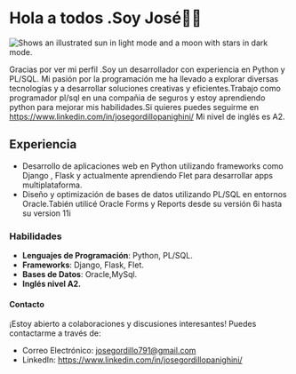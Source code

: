 # Hola a todos .Soy José👋🚀
<picture>
  <source media="(prefers-color-scheme: dark)" srcset="https://user-images.githubusercontent.com/25423296/163456776-7f95b81a-f1ed-45f7-b7ab-8fa810d529fa.png">
  <source media="(prefers-color-scheme: light)" srcset="https://user-images.githubusercontent.com/25423296/163456779-a8556205-d0a5-45e2-ac17-42d089e3c3f8.png">
  <img alt="Shows an illustrated sun in light mode and a moon with stars in dark mode." src="https://user-images.githubusercontent.com/25423296/163456779-a8556205-d0a5-45e2-ac17-42d089e3c3f8.png">
</picture>

Gracias por ver mi perfil .Soy un desarrollador con experiencia en Python y PL/SQL. Mi pasión por la programación me ha llevado a explorar diversas tecnologías y a desarrollar soluciones creativas y eficientes.Trabajo como programador pl/sql en una compañia de seguros y estoy aprendiendo python para mejorar mis habilidades.Si quieres puedes seguirme en https://www.linkedin.com/in/josegordillopanighini/
Mi nivel de inglés es A2.

## Experiencia

- Desarrollo de aplicaciones web en Python utilizando frameworks como Django , Flask y actualmente aprendiendo Flet para desarrollar apps  multiplataforma.
- Diseño y optimización de bases de datos utilizando PL/SQL en entornos Oracle.Tabién utilicé Oracle Forms y Reports desde su versión 6i hasta su version 11i

### Habilidades

- **Lenguajes de Programación**: Python, PL/SQL.
- **Frameworks**: Django, Flask, Flet.
- **Bases de Datos**: Oracle,MySql.
- **Inglés nivel A2.**

#### Contacto

¡Estoy abierto a colaboraciones y discusiones interesantes! Puedes contactarme a través de:

- Correo Electrónico: josegordillo791@gmail.com
- LinkedIn: https://www.linkedin.com/in/josegordillopanighini/ 



